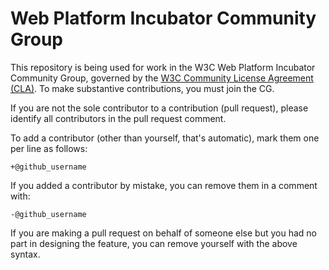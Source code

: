 # Web Platform Incubator Community Group

This repository is being used for work in the W3C Web Platform Incubator
Community Group, governed by the [W3C Community License Agreement
(CLA)](http://www.w3.org/community/about/agreements/cla/). To make substantive
contributions, you must join the CG.

If you are not the sole contributor to a contribution (pull request), please
identify all contributors in the pull request comment.

To add a contributor (other than yourself, that's automatic), mark them one per
line as follows:

```
+@github_username
```

If you added a contributor by mistake, you can remove them in a comment with:

```
-@github_username
```

If you are making a pull request on behalf of someone else but you had no part
in designing the feature, you can remove yourself with the above syntax.

